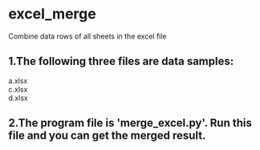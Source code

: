 # excel_merge
Combine data rows of all sheets in the excel file

## 1.The following three files are data samples:  
a.xlsx   
c.xlsx   
d.xlsx   
## 2.The program file is 'merge_excel.py'. Run this file and you can get the merged result.
